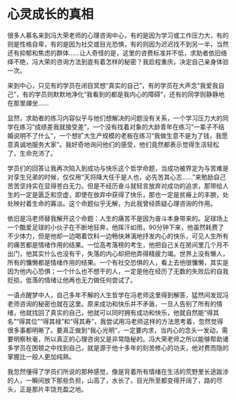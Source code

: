 # 心灵成长的真相

很多人慕名来到冯大荣老师的心理咨询中心，有的是因为学习或工作压力大，有的则是性格自卑，有的是因为社交或目光恐惧，有的则因为迟迟找不到另一半，当然还有抑郁和焦虑的群体……让人奇怪的是，这里的咨费标准并不低，求助者依旧络绎不绝，冯大荣的咨询方法到底有着怎样的秘密？我启程重庆，决定自己亲身体验一次。 

来到中心，只见有的学员在闭目冥想“真实的自己”，有的学员在大声念“我爱我自己”，有的学员则默默地净化“我看到的都是我内心的障碍”，还有的同学则静静地在那里禪坐…… 

显然，求助者的练习内容似乎与他们想解决的问题没有关系，一个学习压力大的同学在练习“成绩差我就接受差”，一个没有找着对象的大龄青年在练习“一辈子不结婚说明不了什么”，一个想扩大生产规模的老板在练习“我做生意不是为了钱，我愿意真诚地服务大家”。我好奇地询问他们的感受，他们竟然都表示觉得生活轻松了，生命充沛了。 

学员们的回答让我再次陷入到成功与快乐这个哲学命题，当成功被界定为与苦难是对孪生兄弟的时候，仅仅用“天将降大任于是人也，必先苦其心志……”来勉励自己苦苦坚持实在显得苍白无力。但是不经历奋斗就轻言放弃对成功的追求，那带给人生的一定是匮乏和空虚，即使在放弃中获得了快乐，那也一定是贫瘠上的丰腴，处处映衬着生命的寡淡。这个命题似乎无解，为此我曾经质疑心理咨询的作用。 

依旧是冯老师替我解开这个命题：人生的痛苦不是因为奋斗本身带来的。足球场上一个酷爱足球的小伙子在不断地狂奔，他挥汗如雨，90分钟下来，他虽然耗费了不少体力，但是他却一边喝着饮料一边畅快淋漓地抒发内心的快乐，可见人生所有的痛苦都是情绪作用的结果。一位高考落榜的考生，他把自己关在房间里几个月不出门，他其实什么也没有干，失落的内心却把他弄得精疲力竭。世界上没有懒人，所有的慵懒都是情绪作用的结果。一个有社交恐惧的人，看上去他很慵懒，其实是因为他内心恐惧；一个什么也不想干的人，一定是他在经历了无数的失败后的自我贬损，低落的情绪让他再也无力做任何尝试了。 

一语点醒梦中人，自己多年不解的人生哲学在冯老师这里得到解答，猛然间发现冯老师咨询的秘密也就在这里。原来成功和快乐并不矛盾，一旦人告别了所有的情绪，他就找回了真实的自己，他就可以同时拥有成功和快乐，他就自然能“得其名”“得其位”“得其禄”和“得其寿”，我尝试用冯老师这样的方法思考着，忽然觉得很多事都明晰了。要真正做到“我心光明”，一定要内求，当内心的念头一发动，需要明察秋毫，所以真正的心理咨询又是非常隐秘的。冯大荣老师之所以能够帮助诸多学员在困顿之中找到自己，就是源于他十多年的刻苦修心的功夫，他对费而隐的掌握比一般人更加纯熟。 

我忽然懂得了学员们所说的那种感觉，像是背着所有情绪在生活的荒野里长途跋涉的人，一瞬间放下那些负担，山高了，水长了，目光所至都变得开阔了，路的尽头，正是那片丰饶充盈之地。